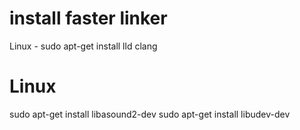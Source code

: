 # install faster linker
Linux - sudo apt-get install lld clang


# Linux
sudo apt-get install libasound2-dev
sudo apt-get install libudev-dev 
